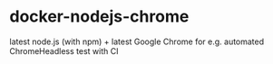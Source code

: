 # docker-nodejs-chrome
latest node.js (with npm) + latest Google Chrome for e.g. automated ChromeHeadless test with CI
